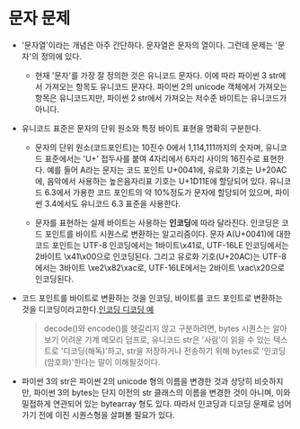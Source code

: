 # 문자 문제

- '문자열'이라는 개념은 아주 간단하다. 문자열은 문자의 열이다. 그런데 문제는 '문자'의 정의에 있다.
    - 현재 '문자'를 가장 잘 정의한 것은 유니코드 문자다. 이에 따라 파이썬 3 str에서 가져오는 항목도 유니코드 문자다. 파이썬 2의 unicode 객체에서 가져오는 항목은 유니코드지만, 파이썬 2 str에서 가져오는 저수준 바이트는 유니코드가 아니다.

- 유니코드 표준은 문자의 단위 원소와 특정 바이트 표현을 명확히 구분한다.
    * 문자의 단위 원소(코드포인트)는 10진수 0에서 1,114,111까지의 숫자며, 유니코드 표준에서는 'U+' 접두사를 붙여 4자리에서 6자리 사이의 16진수로 표현한다. 예를 들어 A라는 문자는 코드 포인트 U+0041에, 유로화 기호는 U+20AC에, 음악에서 사용하는 높은음자리표 기호는 U+1D11E에 할당되어 있다. 유니코드 6.3에서 가용한 코드 포인트의 약 10%정도가 문자에 할당되어 있으며, 파이썬 3.4에서도 유니코드 6.3 표준을 사용한다.

    * 문자를 표현하는 실제 바이트는 사용하는 **인코딩**에 따라 달라진다. 인코딩은 코드 포인트를 바이트 시퀀스로 변환하는 알고리즘이다. 문자 A(U+0041)에 대한 코드 포인트는 UTF-8 인코딩에서는 1바이트\x41로, UTF-16LE 인코딩에서는 2바이트 \x41\x00으로 인코딩된다. 그리고 유로화 기호(U+20AC)는 UTF-8에서는 3바이트 \xe2\x82\xac로, UTF-16LE에서는 2바이트 \xac\x20으로 인코딩된다.

- 코드 포인트를 바이트로 변환하는 것을 인코딩, 바이트를 코드 포인트로 변환하는 것을 디코딩이라고한다.[인코딩 디코딩 예](https://github.com/hyeonDD/fluent_python/blob/master/Part3/ex4-1/encode&decode.py)
    > decode()와 encode()를 헷갈리지 않고 구분하려면, bytes 시퀀스는 알아보기 어려운 기계 메모리 덤프로, 유니코드 str은 '사람'이 읽을 수 있는 텍스트로 '디코딩(해독)'하고, str을 저장하거나 전송하기 위해 bytes로 '인코딩(암호화)'한다는 말이 이해될것이다.

- 파이썬 3의 str은 파이썬 2의 unicode 형의 이름을 변경한 것과 상당히 비슷하지만, 파이썬 3의 bytes는 단지 이전의 str 클래스의 이름을 변경한 것이 아니며, 이와 밀접하게 연관되어 있는 bytearray 형도 있다. 따라서 인코딩과 디코딩 문제로 넘어가기 전에 이진 시퀀스형을 살펴볼 필요가 있다.
